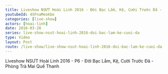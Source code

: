 ```yaml
---
title: Liveshow NSƯT Hoài Linh 2016 - Đời Bạc Lắm, Kệ, Cười Trước Đã - P6
youtubeId: 4SFnaMeokbo
categories: [live-show]
actors: [hoai-linh]
date: 2016-03-28
series: live-show-nsut-hoai-linh-2016-doi-bac-lam-ke-cuoi-da
type: Video
layout: Post
route: /live-show/live-show-nsut-hoai-linh-2016-doi-bac-lam-ke-cuoi-da-hau-truong-p6
---
```

Liveshow NSƯT Hoài Linh 2016 - P6 - Đời Bạc Lắm, Kệ, Cười Trước Đã - Phòng Trà Mai Quế Thanh